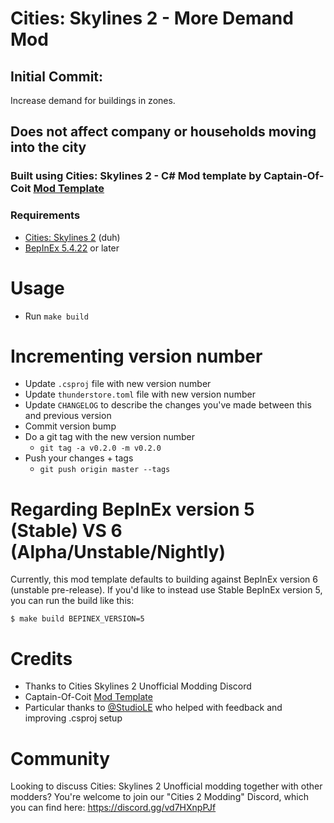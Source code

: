 ﻿# Cities: Skylines 2 - More Demand Mod

## Initial Commit:
   Increase demand for buildings in zones.

## Does not affect company or households moving into the city

### Built using Cities: Skylines 2 - C# Mod template by Captain-Of-Coit [Mod Template](https://github.com/Captain-Of-Coit/cities-skylines-2-mod-template)

### Requirements

- [Cities: Skylines 2](https://store.steampowered.com/app/949230/Cities_Skylines_II/) (duh)
- [BepInEx 5.4.22](https://github.com/BepInEx/BepInEx/releases) or later

# Usage
- Run `make build`

# Incrementing version number

- Update `.csproj` file with new version number
- Update `thunderstore.toml` file with new version number
- Update `CHANGELOG` to describe the changes you've made between this and previous version
- Commit version bump
- Do a git tag with the new version number
    - `git tag -a v0.2.0 -m v0.2.0`
- Push your changes + tags
    - `git push origin master --tags`


# Regarding BepInEx version 5 (Stable) VS 6 (Alpha/Unstable/Nightly)

Currently, this mod template defaults to building against BepInEx version 6 (unstable pre-release). If you'd like to instead use Stable BepInEx version 5, you can run the build like this:

```
$ make build BEPINEX_VERSION=5
```

# Credits

- Thanks to Cities Skylines 2 Unofficial Modding Discord
- Captain-Of-Coit [Mod Template](https://github.com/Captain-Of-Coit/cities-skylines-2-mod-template)
- Particular thanks to [@StudioLE](https://github.com/StudioLE) who helped with feedback and improving .csproj setup

# Community

Looking to discuss Cities: Skylines 2 Unofficial modding together with other modders? You're welcome to join our "Cities 2 Modding" Discord, which you can find here: https://discord.gg/vd7HXnpPJf
